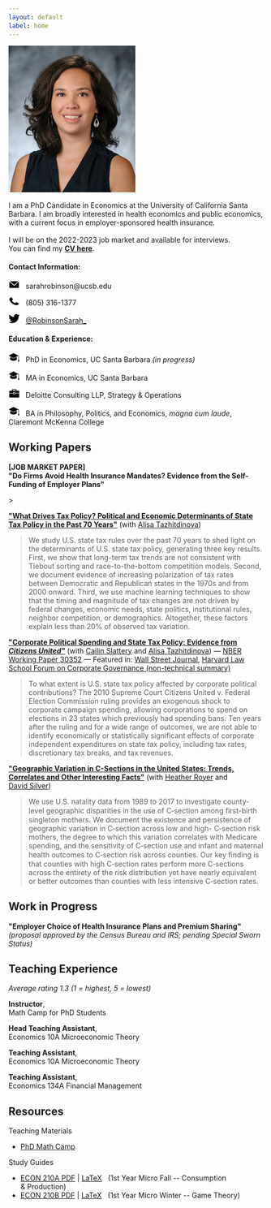 ```yaml
---
layout: default
label: home
---
```


<div class="bio">
  <div class="profile">
    <img src="./assets/images/profile.jpg" alt="Profile Photo" width="250" height="289" style="margin:0; padding:0;"/>
  </div>
  <p>I am a PhD Candidate in Economics at the University of California Santa Barbara. I am broadly interested in health economics and public economics, with a current focus in employer-sponsored health insurance. <br><br>
  I will be on the 2022-2023 job market and available for interviews. You&nbsp;can&nbsp;find my <a style="font-weight:bold" href="./Robinson_CV.pdf" target="_blank">CV&nbsp;here</a>.</p>
</div>


#### Contact Information:
<p class="indentbio"><img src="./assets/images/email.png" alt="" width="22" height="16"/> &nbsp; sarahrobinson@ucsb.edu </p>
<p class="indentbio"><img src="./assets/images/phone.png" alt="" width="22" height="16"/> &nbsp; (805) 316-1377 </p>
<p class="indentbio"><img src="./assets/images/twitter.png" alt="" width="22" height="18"/> &nbsp; <a href="https://twitter.com/RobinsonSarah_" target="_blank"> @RobinsonSarah_</a></p>

#### Education & Experience:
<p class="indentbio"><img src="./assets/images/education.png" alt="" width="22" height="19" /> &nbsp; PhD&nbsp;in&nbsp;Economics, UC&nbsp;Santa&nbsp;Barbara<em> (in&nbsp;progress)</em></p>
<p class="indentbio"><img src="./assets/images/education.png" alt="" width="22" height="19"/> &nbsp; MA&nbsp;in&nbsp;Economics, UC&nbsp;Santa&nbsp;Barbara&nbsp;</p>
<p class="indentbio"><img src="./assets/images/work.png" alt="" width="22" height="17" /> &nbsp; Deloitte&nbsp;Consulting&nbsp;LLP, Strategy&nbsp;&&nbsp;Operations</p>
<p class="indentbio"><img src="./assets/images/education.png" alt="" width="22" height="19"/> &nbsp; BA&nbsp;in&nbsp;Philosophy, Politics,&nbsp;and&nbsp;Economics, <em>magna&nbsp;cum&nbsp;laude</em>, Claremont&nbsp;McKenna&nbsp;College</p>


## Working Papers

<p style="font-weight:bold">[JOB MARKET PAPER] <br> "Do Firms Avoid Health Insurance Mandates? Evidence from the Self-Funding of Employer Plans" </p>
> 

<a style="font-weight:bold" href="https://papers.ssrn.com/sol3/papers.cfm?abstract_id=4035979" target="_blank">"What Drives Tax Policy? Political and Economic Determinants of State Tax Policy in the Past 70 Years"</a> (with&nbsp;<a href="https://alisatns.weebly.com" target="_blank">Alisa&nbsp;Tazhitdinova</a>)
> We study U.S. state tax rules over the past 70 years to shed light on the determinants of U.S. state tax policy, generating three key results. First, we show that long-term tax trends are not consistent with Tiebout sorting and race-to-the-bottom competition models. Second, we document evidence of increasing polarization of tax rates between Democratic and Republican states in the 1970s and from 2000 onward. Third, we use machine learning techniques to show that the timing and magnitude of tax changes are not driven by federal changes, economic needs, state politics, institutional rules, neighbor competition, or demographics. Altogether, these factors explain less than 20% of observed tax variation.

<a style="font-weight:bold" href="https://papers.ssrn.com/sol3/papers.cfm?abstract_id=4083336" target="_blank">"Corporate Political Spending and State Tax Policy: Evidence from *Citizens United"*</a> (with&nbsp;<a href="https://cailinslattery.com" target="_blank">Cailin&nbsp;Slattery</a> and <a href="https://alisatns.weebly.com" target="_blank">Alisa&nbsp;Tazhitdinova</a>) &mdash; <a href="https://www.nber.org/papers/w30352" target="_blank">NBER Working Paper 30352</a> &mdash; Featured in: <a href="https://www.wsj.com/articles/citizens-united-bought-nothing-state-tax-policy-nber-study-supreme-court-11660850148" target="_blank">Wall Street Journal</a>, <a href="https://corpgov.law.harvard.edu/2022/08/31/corporate-political-spending-and-state-tax-policy-evidence-from-citizens-united/" target="_blank">Harvard Law School Forum on Corporate Governance (non-technical summary)</a>
> To what extent is U.S. state tax policy affected by corporate political contributions? The 2010 Supreme Court Citizens United v. Federal Election Commission ruling provides an exogenous shock to corporate campaign spending, allowing corporations to spend on elections in 23 states which previously had spending bans. Ten years after the ruling and for a wide range of outcomes, we are not able to identify economically or statistically significant effects of corporate independent expenditures on state tax policy, including tax rates, discretionary tax breaks, and tax revenues.

<a style="font-weight:bold" href="./research/rrs_csection_final.pdf" target="_blank">"Geographic Variation in C-Sections in the United States: Trends, Correlates and Other Interesting Facts"</a> (with&nbsp;<a href="https://sites.google.com/site/heathernroyer/" target="_blank">Heather&nbsp;Royer</a> and <a href="https://sites.google.com/site/silverdw/" target="_blank">David&nbsp;Silver</a>)
> We use U.S. natality data from 1989 to 2017 to investigate county-level geographic disparities in the use of C&#8209;section among ﬁrst-birth singleton mothers. We document the existence and persistence of geographic variation in C&#8209;section across low and high- C&#8209;section risk mothers, the degree to which this variation correlates with Medicare spending, and the sensitivity of C&#8209;section use and infant and maternal health outcomes to C&#8209;section risk across counties. Our key ﬁnding is that counties with high C&#8209;section rates perform more C&#8209;sections across the entirety of the risk distribution yet have nearly equivalent or better outcomes than counties with less intensive C&#8209;section rates.

## Work in Progress

**"Employer Choice of Health Insurance Plans and Premium&nbsp;Sharing"** <br>
*(proposal approved by the Census Bureau and IRS; pending Special Sworn Status)*


## Teaching Experience

*Average rating 1.3 (1&nbsp;=&nbsp;highest,&nbsp;5&nbsp;=&nbsp;lowest)*

<p class="indentteach"><span><strong>Instructor</strong>, <br class="rwd-break-teach">Math&nbsp;Camp for PhD&nbsp;Students</span></p>
<p class="indentteach"><span><strong>Head Teaching Assistant</strong>, <br class="rwd-break-teach">Economics 10A Microeconomic&nbsp;Theory</span></p>
<p class="indentteach"><span><strong>Teaching Assistant</strong>, <br class="rwd-break-teach">Economics 10A Microeconomic&nbsp;Theory</span></p>
<p class="indentteach"><span><strong>Teaching Assistant</strong>, <br class="rwd-break-teach">Economics 134A Financial&nbsp;Management</span></p>



## Resources
Teaching Materials
* <a href="./teaching/mathcamp">PhD Math Camp</a>

Study Guides
* <a href="./resources/210A Study Guide v39.pdf" target="_blank">ECON 210A PDF</a> \| <a href="./resources/210A v39.zip" download>LaTeX</a> &nbsp; (1st&nbsp;Year&nbsp;Micro&nbsp;Fall -- Consumption &&nbsp;Production)  
* <a href="./resources/210B Study Guide v18.pdf" target="_blank">ECON 210B PDF</a> \| <a href="./resources/210B Study Guide v18.tex" download>LaTeX</a> &nbsp; (1st&nbsp;Year&nbsp;Micro&nbsp;Winter -- Game&nbsp;Theory) 